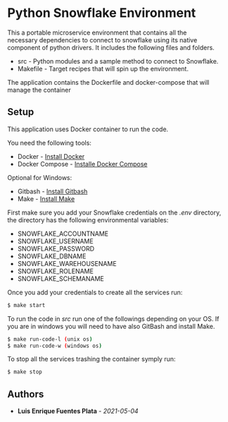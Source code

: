 # Python Snowflake Environment

This a portable microservice environment that contains all the necessary dependencies to connect to snowflake using its native component of python drivers. It includes the following files and folders.

- src - Python modules and a sample method to connect to Snowflake.
- Makefile - Target recipes that will spin up the environment.

The application contains the Dockerfile and docker-compose that will manage the container

## Setup

This application uses Docker container to run the code.

You need the following tools:

* Docker - [Install Docker](https://hub.docker.com/search/?type=edition&offering=community)
* Docker Compose - [Installe Docker Compose](https://docs.docker.com/compose/install/)

Optional for Windows:

* Gitbash - [Install Gitbash](https://git-scm.com/downloads)
* Make - [Install Make](https://www.youtube.com/watch?v=taCJhnBXG_w)

First make sure you add your Snowflake credentials on the *.env* directory, the directory has the following environmental variables:
* SNOWFLAKE_ACCOUNTNAME
* SNOWFLAKE_USERNAME
* SNOWFLAKE_PASSWORD
* SNOWFLAKE_DBNAME
* SNOWFLAKE_WAREHOUSENAME
* SNOWFLAKE_ROLENAME
* SNOWFLAKE_SCHEMANAME

Once you add your credentials to create all the services run:

```bash
$ make start
```

To run the code in *src* run one of the followings depending on your OS. If you are in windows you will need to have also GitBash and install Make.
```bash
$ make run-code-l (unix os)
$ make run-code-w (windows os)
```

To stop all the services trashing the container symply run:
```bash
$ make stop
```

## Authors
* **Luis Enrique Fuentes Plata** - *2021-05-04*
